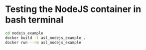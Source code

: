 # Testing the NodeJS container in bash terminal

```bash
cd nodejs_example
docker build -t asl_nodejs_example .
docker run --rm asl_nodejs_example
```
